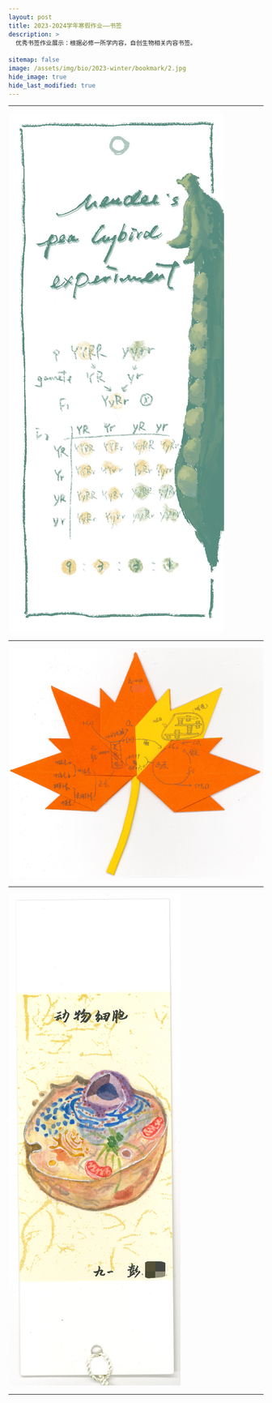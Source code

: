 ```yaml
---
layout: post
title: 2023-2024学年寒假作业——书签
description: >
  优秀书签作业展示：根据必修一所学内容，自创生物相关内容书签。

sitemap: false
image: /assets/img/bio/2023-winter/bookmark/2.jpg
hide_image: true
hide_last_modified: true
---
```


---

![](../../assets/img/bio/2023-winter/bookmark/1.jpg)

---

![](../../assets/img/bio/2023-winter/bookmark/2.jpg)

---

![](../../assets/img/bio/2023-winter/bookmark/3.jpg)

---
